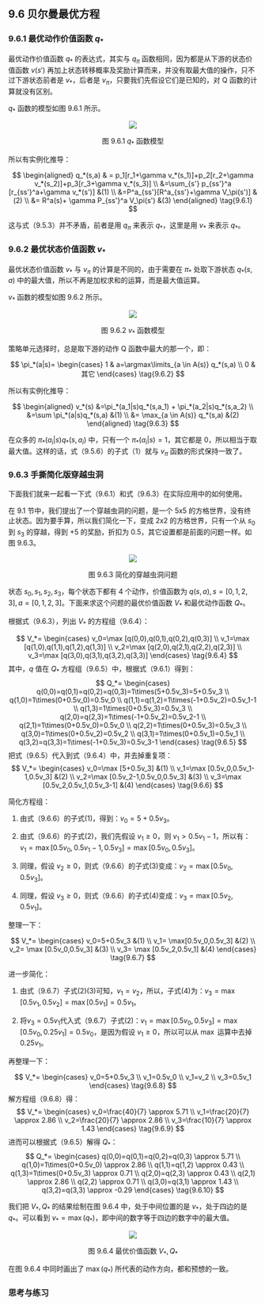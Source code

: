 
## 9.6 贝尔曼最优方程

### 9.6.1 最优动作价值函数 $q_*$

最优动作价值函数 $q_*$ 的表达式，其实与 $q_\pi$ 函数相同，因为都是从下游的状态价值函数 $v(s')$ 再加上状态转移概率及奖励计算而来，并没有取最大值的操作，只不过下游状态前者是 $v_*$，后者是 $v_\pi$，只要我们先假设它们是已知的，对 Q 函数的计算就没有区别。

$q_*$ 函数的模型如图 9.6.1 所示。

<center>
<img src="./img/mdp-q-star.png">

图 9.6.1 $q_*$ 函数模型
</center>

所以有实例化推导：

$$
\begin{aligned}
q_*(s,a) & = p_1[r_1+\gamma v_*(s_1)]+p_2[r_2+\gamma v_*(s_2)]+p_3[r_3+\gamma v_*(s_3)]
\\
&=\sum_{s'} p_{ss'}^a [r_{ss'}^a+\gamma v_*(s')] &(1)
\\
&=P^a_{ss'}[R^a_{ss'}+\gamma V_\pi(s')] &(2)
\\
&= R^a(s)+ \gamma P_{ss'}^a V_\pi(s')  &(3)
\end{aligned}
\tag{9.6.1}
$$

这与式（9.5.3）并不矛盾，前者是用 $q_\pi$ 来表示 $q_*$，这里是用 $v_*$ 来表示 $q_*$。

### 9.6.2 最优状态价值函数 $v_*$

最优状态价值函数 $v_*$ 与 $v_\pi$ 的计算是不同的，由于需要在 $\pi_*$ 处取下游状态 $q_*(s,a)$ 中的最大值，所以不再是加权求和的运算，而是最大值运算。

$v_*$ 函数的模型如图 9.6.2 所示。

<center>
<img src="./img/mdp-v-star.png">

图 9.6.2 $v_*$ 函数模型
</center>

策略单元选择时，总是取下游的动作 Q 函数中最大的那一个，即：

$$
\pi_*(a|s)=
\begin{cases}
1 & a=\argmax\limits_{a \in A(s)}  q_*(s,a)
\\
0 & 其它
\end{cases}
\tag{9.6.2}
$$

所以有实例化推导：

$$
\begin{aligned}
v_*(s) &=\pi_*(a_1|s)q_*(s,a_1) + \pi_*(a_2|s)q_*(s,a_2)
\\
&=\sum \pi_*(a|s)q_*(s,a)   &(1)
\\
&= \max_{a \in A(s)} q_*(s,a) &(2)
\end{aligned}
\tag{9.6.3}
$$

在众多的 $\pi_*(a_i|s)q_*(s,a_i)$ 中，只有一个 $\pi_*(a_i|s)=1$，其它都是 0，所以相当于取最大值。这样的话，式（9.5.6）的子式（1）就与 $v_\pi$ 函数的形式保持一致了。


### 9.6.3 手撕简化版穿越虫洞

下面我们就来一起看一下式（9.6.1）和式（9.6.3）在实际应用中的如何使用。

在 9.1 节中，我们提出了一个穿越虫洞的问题，是一个 5x5 的方格世界，没有终止状态。因为要手算，所以我们简化一下，变成 2x2 的方格世界，只有一个从 $s_0$ 到 $s_3$ 的穿越，得到 +5 的奖励，折扣为 0.5，其它设置都是前面的问题一样。如图 9.6.3。

<center>
<img src="./img/wormhole-4.png">

图 9.6.3 简化的穿越虫洞问题
</center>

状态 $s_0,s_1,s_2,s_3$，每个状态下都有 4 个动作，价值函数为 $q(s,a), s=[0,1,2,3], a=[0,1,2,3]$。下面来求这个问题的最优价值函数 $V_*$ 和最优动作函数 $Q_*$。

根据式（9.6.3），列出 $V_*$ 的方程组（9.6.4）：

$$
V_*=
\begin{cases}
v_0=\max [q(0,0),q(0,1),q(0,2),q(0,3)]
\\
v_1=\max [q(1,0),q(1,1),q(1,2),q(1,3)]
\\
v_2=\max [q(2,0),q(2,1),q(2,2),q(2,3)]
\\
v_3=\max [q(3,0),q(3,1),q(3,2),q(3,3)]
\end{cases}
\tag{9.6.4}
$$
其中，$q$ 值在 $Q_*$ 方程组（9.6.5）中，根据式（9.6.1）得到：
$$
Q_*=
\begin{cases}
q(0,0)=q(0,1)=q(0,2)=q(0,3)=1\times(5+0.5v_3)=5+0.5v_3
\\
q(1,0)=1\times(0+0.5v_0)=0.5v_0
\\
q(1,1)=q(1,2)=1\times(-1+0.5v_2)=0.5v_1-1
\\
q(1,3)=1\times(0+0.5v_3)=0.5v_3
\\
q(2,0)=q(2,3)=1\times(-1+0.5v_2)=0.5v_2-1
\\
q(2,1)=1\times(0+0.5v_0)=0.5v_0
\\
q(2,2)=1\times(0+0.5v_3)=0.5v_3
\\
q(3,0)=1\times(0+0.5v_2)=0.5v_2
\\
q(3,1)=1\times(0+0.5v_1)=0.5v_1
\\
q(3,2)=q(3,3)=1\times(-1+0.5v_3)=0.5v_3-1
\end{cases}
\tag{9.6.5}
$$
把式（9.6.5）代入到式（9.6.4）中，并去掉重复项：
$$
V_*=
\begin{cases}
v_0=\max [5+0.5v_3] &(1)
\\
v_1=\max [0.5v_0,0.5v_1-1,0.5v_3] &(2)
\\
v_2=\max [0.5v_2-1,0.5v_0,0.5v_3] &(3)
\\
v_3=\max [0.5v_2,0.5v_1,0.5v_3-1] &(4)
\end{cases}
\tag{9.6.6}
$$

简化方程组：

1. 由式（9.6.6）的子式(1)，得到：$v_0=5+0.5v_3$。

2. 由式（9.6.6）的子式(2)，我们先假设 $v_1 \ge 0$，则 $v_1>0.5v_1-1$，所以有：$v_1=\max [0.5v_0,0.5v_1-1,0.5v_3]=\max [0.5v_0,0.5v_3]$。

3. 同理，假设 $v_2 \ge 0$，则式（9.6.6）的子式(3)变成：$v_2=\max [0.5v_0,0.5v_3]$。

4. 同理，假设 $v_3 \ge 0$，则式（9.6.6）的子式(4)变成：$v_3=\max [0.5v_2,0.5v_1]$。

整理一下：

$$
V_*=
\begin{cases}
v_0=5+0.5v_3    &(1)
\\
v_1= \max[0.5v_0,0.5v_3]    &(2)
\\
v_2= \max [0.5v_0,0.5v_3]   &(3)
\\
v_3= \max [0.5v_2,0.5v_1]   &(4)
\end{cases}
\tag{9.6.7}
$$

进一步简化：

1. 由式（9.6.7）子式(2)(3)可知，$v_1=v_2$，所以，子式(4)为：$v_3=\max[0.5v_1,0.5v_2]=\max[0.5v_1]=0.5v_1$。

2. 将$v_3=0.5v_1$代入式（9.6.7）子式(2)：$v_1= \max[0.5v_0,0.5v_3]=\max[0.5v_0,0.25v_1]=0.5v_0$，是因为假设 $v_1 \ge 0$，所以可以从 $\max$ 运算中去掉 $0.25v_1$。

再整理一下：

$$
V_*=
\begin{cases}
v_0=5+0.5v_3
\\
v_1=0.5v_0
\\
v_1=v_2
\\
v_3=0.5v_1
\end{cases}
\tag{9.6.8}
$$
解方程组（9.6.8）得：
$$
V_*=
\begin{cases}
v_0=\frac{40}{7} \approx 5.71
\\
v_1=\frac{20}{7} \approx 2.86
\\
v_2=\frac{20}{7} \approx 2.86
\\
v_3=\frac{10}{7} \approx 1.43
\end{cases}
\tag{9.6.9}
$$
进而可以根据式（9.6.5）解得 $Q_*$：
$$
Q_*=
\begin{cases}
q(0,0)=q(0,1)=q(0,2)=q(0,3) \approx 5.71
\\
q(1,0)=1\times(0+0.5v_0) \approx 2.86
\\
q(1,1)=q(1,2) \approx 0.43
\\
q(1,3)=1\times(0+0.5v_3) \approx 0.71
\\
q(2,0)=q(2,3) \approx 0.43
\\
q(2,1) \approx 2.86
\\
q(2,2) \approx 0.71
\\
q(3,0)=q(3,1) \approx 1.43
\\
q(3,2)=q(3,3) \approx -0.29
\end{cases}
\tag{9.6.10}
$$

我们把 $V_*,Q_*$ 的结果绘制在图 9.6.4 中，处于中间位置的是 $v_*$，处于四边的是 $q_*$。可以看到 $v_*=\max(q_*)$，即中间的数字等于四边的数字中的最大值。

<center>
<img src="./img/wormhole-4-VQ.png">

图 9.6.4 最优价值函数 $V_*, Q_*$
</center>

在图 9.6.4 中同时画出了 $\max(q_*)$ 所代表的动作方向，都和预想的一致。

### 思考与练习
